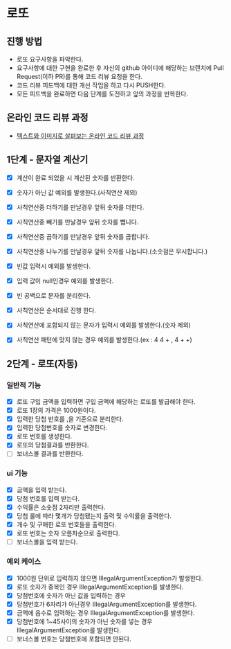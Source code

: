 # 로또
## 진행 방법
* 로또 요구사항을 파악한다.
* 요구사항에 대한 구현을 완료한 후 자신의 github 아이디에 해당하는 브랜치에 Pull Request(이하 PR)를 통해 코드 리뷰 요청을 한다.
* 코드 리뷰 피드백에 대한 개선 작업을 하고 다시 PUSH한다.
* 모든 피드백을 완료하면 다음 단계를 도전하고 앞의 과정을 반복한다.

## 온라인 코드 리뷰 과정
* [텍스트와 이미지로 살펴보는 온라인 코드 리뷰 과정](https://github.com/next-step/nextstep-docs/tree/master/codereview)

## 1단계 - 문자열 계산기

-[x] 계산이 완료 되었을 시 계산된 숫자를 반환한다.
-[x] 숫자가 아닌 값 예외를 발생한다.(사칙연산 제외)
-[x] 사칙연산중 더하기를 만날경우 앞뒤 숫자를 더한다.
-[x] 사칙연산중 빼기를 만날경우 앞뒤 숫자를 뺍니다.
-[x] 사칙연산중 곱하기를 만날경우 앞뒤 숫자를 곱합니다.
-[x] 사칙연산중 나누기를 만날경우 앞뒤 숫자를 나눕니다.(소숫점은 무시합니다.)
-[x] 빈값 입력시 예외를 발생한다.
-[x] 입력 값이 null인경우 예외를 발생한다.
-[x] 빈 공백으로 문자를 분리한다.
-[x] 사칙연산은 순서대로 진행 한다.
-[x] 사칙연산에 포함되지 않는 문자가 입력시 예외를 발생한다.(숫자 제외)
-[x] 사칙연산 패턴에 맞지 않는 경우 예외를 발생한다.(ex : 4 4 + , 4 + +)


## 2단계 - 로또(자동)
### 일반적 기능
-[x] 로또 구입 금액을 입력하면 구입 금액에 해당하는 로또를 발급해야 한다.
-[x] 로또 1장의 가격은 1000원이다.
-[x] 입력한 당첨 번호를 ,을 기준으로 분리한다.
-[x] 입력한 당첨번호를 숫자로 변경한다.
-[x] 로또 번호를 생성한다.
-[x] 로또의 당첨결과를 반환한다.
- [ ] 보너스볼 결과를 반환한다.

### ui 기능
-[x] 금액을 입력 받는다.
-[x] 당첨 번호를 입력 받는다.
-[x] 수익률은 소숫점 2자리만 출력한다.
-[x] 당첨 룰에 따라 몇개가 당첨됐는지 출력 및 수익률을 출력한다.
-[x] 개수 및 구매한 로또 번호들을 출력한다.
-[x] 로또 번호는 숫자 오름차순으로 출력한다.
- [ ] 보너스볼을 입력 받는다.

### 예외 케이스
-[x] 1000원 단위로 입력하지 않으면 IllegalArgumentException가 발생한다.
-[x] 로또 숫자가 중복인 경우 IllegalArgumentException를 발생한다.
-[x] 당첨번호에 숫자가 아닌 값을 입력하는 경우
-[x] 당첨번호가 6자리가 아닌경우 IllegalArgumentException를 발생한다.
-[x] 금액에 음수로 입력하는 경우 IllegalArgumentException를 발생한다.
-[x] 당첨번호에 1~45사이의 숫자가 아닌 숫자를 넣는 경우 IllegalArgumentException를 발생한다.
- [ ] 보너스볼 번호는 당첨번호에 포함되면 안된다.
